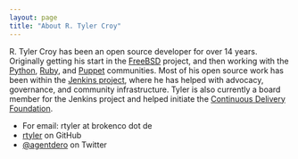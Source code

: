 ```yaml
---
layout: page
title: "About R. Tyler Croy"
---
```


R\. Tyler Croy has been an open source developer for over 14 years. Originally
getting his start in the [FreeBSD](http://freebsd.org) project, and then
working with the [Python](https://python.org),
[Ruby](https://ruby-lang.org/en/), and [Puppet](https://puppet.com)
communities. Most of his open source work has been within the [Jenkins
project](https://jenkins.io), where he has helped with advocacy, governance, and
community infrastructure. Tyler is also currently a board member for the
Jenkins project and helped initiate the [Continuous Delivery
Foundation](https://cd.foundation).


 * For email: rtyler at brokenco dot de
 * [rtyler](https://github.com/rtyler/) on GitHub
 * [@agentdero](https://twitter.com/agentdero) on Twitter

